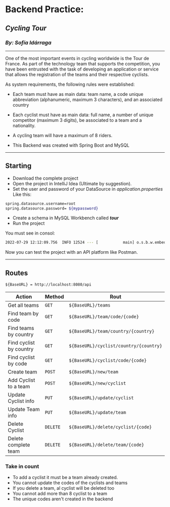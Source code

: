 # Backend Practice:

## _Cycling Tour_

### _By: Sofía Idárraga_

---

One of the most important events in cycling worldwide is the Tour de France. As part of the technology team that supports the competition,
you have been entrusted with the task of developing an application or service that allows the registration of the teams and their respective cyclists.

As system requirements, the following rules were established:
- Each team must have as main data: team name, a code unique abbreviation (alphanumeric, maximum 3 characters), and an associated country
- Each cyclist must have as main data: full name, a number of unique competitor (maximum 3 digits), be associated to a team and a nationality.
- A cycling team will have a maximum of 8 riders.

- This Backend was created with Spring Boot and MySQL

---
## Starting

- Download the complete project
- Open the project in IntelliJ Idea (Ultimate by suggestion).
- Set the user and password of your DataSource in _application.properties_
  Like this:
```sh
spring.datasource.username=root
spring.datasource.password= ${mypassword}
```
- Create a schema in MySQL Workbench called _**tour**_
- Run the project

You must see in consol:
```sh
2022-07-29 12:12:09.756  INFO 12524 --- [           main] o.s.b.w.embedded.tomcat.TomcatWebServer  : Tomcat started on port(s): 8080 (http) with context path ''
```

Now you can test the project with an API platform like Postman.

---
## Routes
```
${BaseURL} = http://localhost:8080/api
```
| Action                       | Method   | Rout                                   |
|------------------------------|----------|----------------------------------------|
| Get all teams                | `GET`    | `${BaseURL}/teams`                     |
| Find team by code            | `GET`    | `${BaseURL}/team/code/{code}`          |
| Find teams by country        | `GET`    | `${BaseURL}/team/country/{country}`    |
| Find cyclist by country      | `GET`    | `${BaseURL}/cyclist/country/{country}` |
| Find cyclist by code         | `GET`    | `${BaseURL}/cyclist/code/{code}`       |
| Create team                  | `POST`   | `${BaseURL}/new/team`                  |
| Add Cyclist to a team        | `POST`   | `${BaseURL}/new/cyclist`               |
| Update Cyclist info          | `PUT`    | `${BaseURL}/update/cyclist`            |
| Update Team info             | `PUT`    | `${BaseURL}/update/team`               |
| Delete Cyclist               | `DELETE` | `${BaseURL}/delete/cyclist/{code}`     |
| Delete complete team         | `DELETE` | `${BaseURL}/delete/team/{code}`        |

### Take in count
- To add a cyclist it must be a team already created.
- You cannot update the codes of the cyclists and teams
- If you delete a team, al cyclist will be deleted too
- You cannot add more than 8 cyclist to a team
- The unique codes aren't created in the backend
